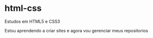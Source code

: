 # html-css
 Estudos em HTML5 e CSS3

Estou aprendendo a criar sites e agora vou gerenciar meus repositorios